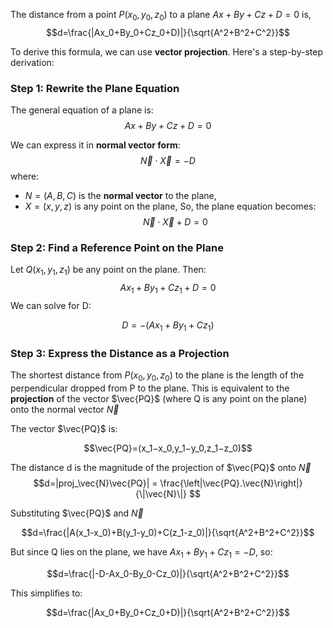  The  distance  from a point $P(x_0,y_0,z_0)$ to a plane $Ax+By+Cz+D=0$ is, $$d=\frac{|Ax_0+By_0+Cz_0+D)|}{\sqrt{A^2+B^2+C^2}}$$

To derive this formula, we can use **vector projection**. Here's a step-by-step derivation:

### Step 1: Rewrite the Plane Equation

The general equation of a plane is:
$$Ax+By+Cz+D=0$$

We can express it in **normal vector form**:
$$\vec{N}⋅\vec{X}=-D$$
where:
- $N=(A,B,C)$ is the **normal vector** to the plane,
- $X=(x,y,z)$ is any point on the plane,
So, the plane equation becomes:
$$\vec{N}⋅\vec{X}+D=0$$
### Step 2: Find a Reference Point on the Plane

Let $Q(x_1,y_1,z_1)$ be any point on the plane. Then:
$$Ax_1+By_1+Cz_1+D=0$$
We can solve for D:

$$D=−(Ax_1+By_1+Cz_1)$$
### Step 3: Express the Distance as a Projection

The shortest distance from $P(x_0,y_0,z_0)$ to the plane is the length of the perpendicular dropped from P to the plane. This is equivalent to the **projection** of the vector $\vec{PQ}$ (where Q is any point on the plane) onto the normal vector $\vec{N}$

The vector $\vec{PQ}$ is:

$$\vec{PQ}=(x_1−x_0,y_1−y_0,z_1−z_0)$$

The distance d is the magnitude of the projection of $\vec{PQ}$ onto $\vec{N}$
$$d=|proj_\vec{N}\vec{PQ}| = \frac{\left|\vec{PQ}.\vec{N}\right|}{\|\vec{N}\|} $$


Substituting $\vec{PQ}$ and $\vec{N}$

$$d=\frac{|A(x_1-x_0)+B(y_1-y_0)+C(z_1-z_0)|}{\sqrt{A^2+B^2+C^2}}$$

But since Q lies on the plane, we have $Ax_1+By_1+Cz_1=−D$, so:

$$d=\frac{|-D-Ax_0-By_0-Cz_0)|}{\sqrt{A^2+B^2+C^2}}$$

This simplifies to:

$$d=\frac{|Ax_0+By_0+Cz_0+D)|}{\sqrt{A^2+B^2+C^2}}$$
